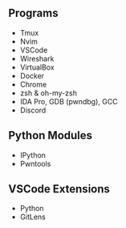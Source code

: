 ## Programs
- Tmux
- Nvim
- VSCode
- Wireshark
- VirtualBox
- Docker
- Chrome
- zsh & oh-my-zsh
- IDA Pro, GDB (pwndbg), GCC
- Discord


## Python Modules
- IPython
- Pwntools


## VSCode Extensions
- Python
- GitLens
